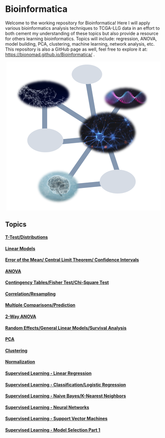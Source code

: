 
# Bioinformatica

Welcome to the working repository for Bioinformatica! Here I will apply various bioinformatics analysis techniques to TCGA-LLG data in an effort to both cement my understanding of these topics but also provide a resource for others learning bioinformatics. Topics will include: regression, ANOVA, model building, PCA, clustering, machine learning, network analysis, etc. This repository is also a GitHub page as well, feel free to explore it at: https://bionomad.github.io/Bioinformatica/ . 

<p align="center">
    <img src="https://github.com/BioNomad/Bioinformatica/blob/main/images/info_graphic.PNG" width=, height=>
</p>

## Topics

#### [T-Test/Distributions][1]

#### [Linear Models][2]

#### [Error of the Mean/ Central Limit Theorem/ Confidence Intervals][3]

#### [ANOVA][4]

#### [Contingency Tables/Fisher Test/Chi-Square Test][5]

#### [Correlation/Resampling][6]

#### [Multiple Comparisons/Prediction][7]

#### [2-Way ANOVA][8]

#### [Random Effects/General Linear Models/Survival Analysis][9]

#### [PCA][10]

#### [Clustering][11]

#### [Normalization][12]

#### [Supervised Learning - Linear Regression][13]

#### [Supervised Learning - Classification/Logistic Regression][14]

#### [Supervised Learning - Naive Bayes/K-Nearest Neighbors][15]

#### [Supervised Learning - Neural Networks][16]

#### [Supervised Learning - Support Vector Machines][17]

#### [Supervised Learning - Model Selection Part 1][18]

[1]: https://github.com/BioNomad/Bioinformatica/blob/main/pages_you_can_read/ttest_distributions/ttest_distributions.md

[2]: https://github.com/BioNomad/Bioinformatica/blob/main/pages_you_can_read/models/linear_model.md

[3]: https://github.com/BioNomad/Bioinformatica/blob/main/pages_you_can_read/error_clt_ci/error_clt_ci.md

[4]: https://github.com/BioNomad/Bioinformatica/blob/main/pages_you_can_read/anova/anova.md

[5]: https://github.com/BioNomad/Bioinformatica/blob/main/pages_you_can_read/ct_ft_ct/ct_ft_ct.md

[6]: https://github.com/BioNomad/Bioinformatica/blob/main/pages_you_can_read/correlation_resampling/correlation_resampling.md

[7]: https://github.com/BioNomad/Bioinformatica/blob/main/pages_you_can_read/mc_pred/mc_pred.md

[8]: https://github.com/BioNomad/Bioinformatica/blob/main/pages_you_can_read/2_anova/2_anova.md

[9]: https://github.com/BioNomad/Bioinformatica/blob/main/pages_you_can_read/re_glm_sur/re_glm_sur.md

[10]: https://github.com/BioNomad/Bioinformatica/blob/main/pages_you_can_read/pca/pca.md

[11]: https://github.com/BioNomad/Bioinformatica/blob/main/pages_you_can_read/clustering/clustering.md

[12]: https://github.com/BioNomad/Bioinformatica/blob/main/pages_you_can_read/normalization/normalization.md

[13]: https://github.com/BioNomad/Bioinformatica/blob/main/pages_you_can_read/supervised_linear_reg/supervised_linear_reg.md

[14]: https://github.com/BioNomad/Bioinformatica/blob/main/pages_you_can_read/supervised_class_log/supervised_class_log.md

[15]: https://github.com/BioNomad/Bioinformatica/blob/main/pages_you_can_read/supervised_nb_kn/supervised_nb_kn.md

[16]: https://github.com/BioNomad/Bioinformatica/blob/main/pages_you_can_read/supervised_nn/supervised_nn.md

[17]: https://github.com/BioNomad/Bioinformatica/blob/main/pages_you_can_read/supervised_svm/supervised_svm.md

[18]: https://github.com/BioNomad/Bioinformatica/blob/main/pages_you_can_read/supervised_ms_1/supervised_ms_1.md
